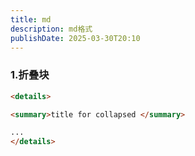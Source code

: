 ```yaml
---
title: md
description: md格式
publishDate: 2025-03-30T20:10
---
```

### 1.折叠块
```markdown
<details>

<summary>title for collapsed </summary>

...
</details>
```
